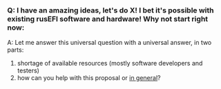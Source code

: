 ### Q: I have an amazing ideas, let's do X! I bet it's possible with existing rusEFI software and hardware! Why not start right now:

A: Let me answer this universal question with a universal answer, in two parts:
   
   1) shortage of available resources (mostly software developers and testers)
   2) how can you help with this proposal or [in general](HOWTO_help_rusEfi)?


